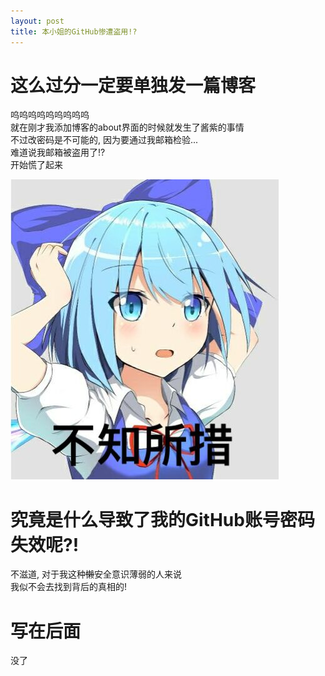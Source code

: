 ```yaml
---
layout: post
title: 本小姐的GitHub惨遭盗用!?
---
```


# 这么过分一定要单独发一篇博客
呜呜呜呜呜呜呜呜呜  
就在刚才我添加博客的about界面的时候就发生了酱紫的事情  
不过改密码是不可能的, 因为要通过我邮箱检验...  
难道说我邮箱被盗用了!?  
开始慌了起来

![](https://raw.githubusercontent.com/HoshinoTented/Faces/master/not_know_what_should_do.jpg)

# 究竟是什么导致了我的GitHub账号密码失效呢?!
不滋道, 对于我这种<del>懒</del>安全意识薄弱的人来说  
我似不会去找到背后的真相的!

# 写在后面
没了